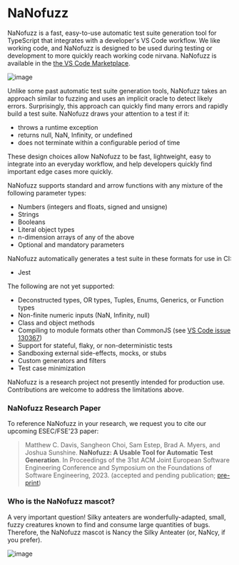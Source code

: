 # NaNofuzz
NaNofuzz is a fast, easy-to-use automatic test suite generation tool for TypeScript that integrates with a developer's VS Code workflow.  We like working code, and NaNofuzz is designed to be used during testing or development to more quickly reach working code nirvana. NaNofuzz is available in the [the VS Code Marketplace](https://marketplace.visualstudio.com/items?itemName=penrose.nanofuzz).

![image](https://user-images.githubusercontent.com/22134678/198139136-20a7105b-29e1-435e-8ba6-2e1b92ff3bed.png)

Unlike some past automatic test suite generation tools, NaNofuzz takes an approach similar to fuzzing and uses an implicit oracle to detect likely errors. Surprisingly, this approach can quickly find many errors and rapidly build a test suite. NaNofuzz draws your attention to a test if it:
 - throws a runtime exception
 - returns null, NaN, Infinity, or undefined
 - does not terminate within a configurable period of time

These design choices allow NaNofuzz to be fast, lightweight, easy to integrate into an everyday workflow, and help developers quickly find important edge cases more quickly.

NaNofuzz supports standard and arrow functions with any mixture of the following parameter types:
 - Numbers (integers and floats, signed and unsigne)
 - Strings
 - Booleans
 - Literal object types
 - n-dimension arrays of any of the above
 - Optional and mandatory parameters

NaNofuzz automatically generates a test suite in these formats for use in CI:
 - Jest

The following are not yet supported:
 - Deconstructed types, OR types, Tuples, Enums, Generics, or Function types
 - Non-finite numeric inputs (NaN, Infinity, null)
 - Class and object methods
 - Compiling to module formats other than CommonJS (see [VS Code issue 130367](https://github.com/microsoft/vscode/issues/130367))
 - Support for stateful, flaky, or non-deterministic tests
 - Sandboxing external side-effects, mocks, or stubs
 - Custom generators and filters
 - Test case minimization

 NaNofuzz is a research project not presently intended for production use. Contributions are welcome to address the limitations above.

### NaNofuzz Research Paper

To reference NaNofuzz in your research, we request you to cite our upcoming ESEC/FSE'23 paper:

> Matthew C. Davis, Sangheon Choi, Sam Estep, Brad A. Myers, and Joshua Sunshine. **NaNofuzz: A Usable Tool for Automatic Test Generation**. In Proceedings of the 31st ACM Joint European Software Engineering Conference and Symposium on the Foundations of Software Engineering, 2023. (accepted and pending publication; [pre-print](https://cmumatt.github.io/assets/NaNofuzz_2023.pdf))

### Who is the NaNofuzz mascot?

A very important question! Silky anteaters are wonderfully-adapted, small, fuzzy creatures known to find and consume large quantities of bugs. Therefore, the NaNofuzz mascot is Nancy the Silky Anteater (or, NaNcy, if you prefer).

![image](https://avatars.githubusercontent.com/u/136026223?s=200&v=4)


